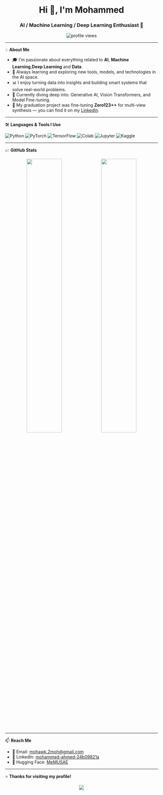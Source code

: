 <h1 align="center">Hi 👋, I'm Mohammed</h1>
<h3 align="center">AI / Machine Learning / Deep Learning Enthusiast 🚀</h3>

<p align="center">
  <img src="https://komarev.com/ghpvc/?username=yourusername&label=Profile%20views&color=0e75b6&style=flat" alt="profile views" />
</p>

---

💡 **About Me**

- 🎓 I'm passionate about everything related to **AI**, **Machine Learning**,**Deep Learning** and **Data**.
- 🧠 Always learning and exploring new tools, models, and technologies in the AI space.
- 📊 I enjoy turning data into insights and building smart systems that solve real-world problems.
- 🌱 Currently diving deep into: Generative AI, Vision Transformers, and Model Fine-tuning.
- 📌 My graduation project was fine-tuning **Zero123++** for multi-view synthesis — you can find it on my [LinkedIn](https://www.linkedin.com/in/mohammed-ahmed-24b09821a/).

  

---

🛠️ **Languages & Tools I Use**

![Python](https://img.shields.io/badge/Python-3776AB?style=for-the-badge&logo=python&logoColor=white)
![PyTorch](https://img.shields.io/badge/PyTorch-EE4C2C?style=for-the-badge&logo=pytorch&logoColor=white)
![TensorFlow](https://img.shields.io/badge/TensorFlow-FF6F00?style=for-the-badge&logo=tensorflow&logoColor=white)
![Colab](https://img.shields.io/badge/Google%20Colab-F9AB00?style=for-the-badge&logo=google-colab&logoColor=white)
![Jupyter](https://img.shields.io/badge/Jupyter-F37626?style=for-the-badge&logo=jupyter&logoColor=white)
![Kaggle](https://img.shields.io/badge/Kaggle-20BEFF?style=for-the-badge&logo=kaggle&logoColor=white)

---

📈 **GitHub Stats**

<p align="center">
  <img width="48%" src="https://github-readme-stats.vercel.app/api?username=yourusername&show_icons=true&theme=radical" />
  <img width="48%" src="https://github-readme-streak-stats.herokuapp.com?user=yourusername&theme=radical" />
</p>

---

📫 **Reach Me**

- 💌 Email: [mohawk.2moh@gmail.com](mailto:mohawk.2moh@gmail.com)
- 💼 LinkedIn: [mohammed-ahmed-24b09821a](https://www.linkedin.com/in/mohammed-ahmed-24b09821a/)
- 🤗 Hugging Face: [MeMUSAE](https://huggingface.co/MeMUSAE)

---

⭐️ **Thanks for visiting my profile!**

<p align="center">
  <img src="https://readme-typing-svg.herokuapp.com?font=Fira+Code&size=22&pause=1000&color=58A6FF&center=true&vCenter=true&width=500&lines=Let’s+build+intelligent+things+together!;Explore+my+repos+below!;Always+learning+new+things+🚀" />
</p>
